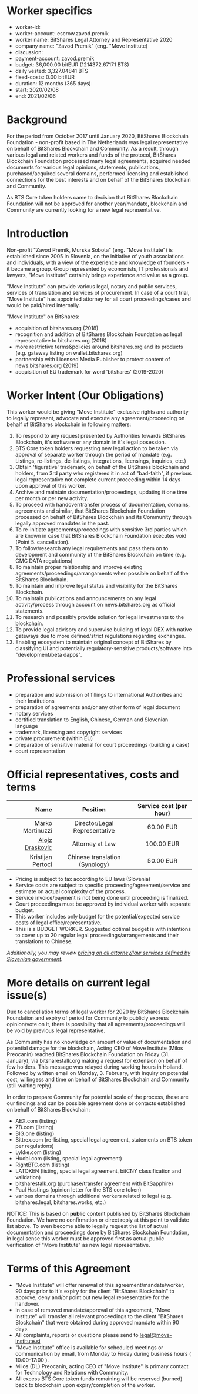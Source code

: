 # Worker specifics

- worker-id: 
- worker-account: escrow.zavod.premik
- worker name: BitShares Legal Attorney and Representative 2020
- company name: "Zavod Premik" (eng. "Move Institute)
- discussion:  
- payment-account: zavod.premik
- budget: 36,000.00 bitEUR (1214372.67171 BTS)
- daily vested: 3,327.04841 BTS
- fixed-costs: 0.00 bitEUR
- duration: 12 months (365 days)
- start: 2020/02/08
- end: 2021/02/06

# Background

For the period from October 2017 until January 2020, BitShares Blockchain Foundation - non-profit based in The Netherlands was 
legal representative on behalf of BitShares Blockchain and Community. As a result, through various
legal and related workers and funds of the protocol, BitShares Blockchain Foundation processed many legal agreements, 
acquired needed documents for various legal opinions, statements, publications, purchased/acquired several domains, 
performed licensing and established connections for the best interests and on behalf of the BitShares blockchain and Community. 

As BTS Core token holders came to decision that BitShares Blockchain Foundation will not be approved for another year/mandate,
blockchain and Community are currently looking for a new legal representative.
 
# Introduction

Non-profit "Zavod Premik, Murska Sobota" (eng. "Move Institute") is established since 2005 in Slovenia, on the
initiative of youth associations and individuals, with a view of the experience and knowledge of founders - it became a group. 
Group represented by economists, IT professionals and lawyers, "Move Institute" certainly brings experience 
and value as a group. 

"Move Institute" can provide various legal, notary and public services, services of translation and services of procurement.
In case of a court trial, "Move Institute" has appointed attorney for all court proceedings/cases and would be paid/hired
internally.

"Move Institute" on BitShares:
- acquisition of bitshares.org (2018)
- recognition and addition of BitShares Blockchain Foundation as legal representative to bitshares.org (2018)
- more restrictive terms&policies around bitshares.org and its products (e.g. gateway listing on wallet.bitshares.org)
- partnership with Licensed Media Publisher to protect content of news.bitshares.org (2019)
- acquisition of EU trademark for word 'bitshares' (2019-2020)

# Worker Intent (Our Obligations)

This worker would be giving "Move Institute" exclusive rights and authority to legally represent, advocate and execute any 
agreement/proceeding on behalf of BitShares blockchain in following matters:

1) To respond to any request presented by Authorities towards BitShares Blockchain, it's software or any domain in it's legal posession.
2) BTS Core token holders requesting new legal action to be taken via approval of separate worker through the period of mandate (e.g. Listings, re-listings, de-listings,
integrations, licensings, inquiries, etc.)
3) Obtain 'figurative' trademark, on behalf of the BitShares blockchain and holders, from 3rd party who registered it in act of 
"bad-faith", if previous legal representative not complete current proceeding within 14 days upon approval of this worker.
4) Archive and maintain documentation/proceedings, updating it one time per month or per new activity.
5) To proceed with handover/transfer process of documentation, domains, agreements and similar, that BitShares Blockchain Foundation 
processed on behalf of BitShares Blockchain and its Community through legally approved mandates in the past.
6) To re-initiate agreements/proceedings with sensitive 3rd parties which are known in case that BitShares Blockchain Foundation
executes void (Point 5. cancellation).
7) To follow/research any legal requirements and pass them on to development and community of the BitShares Blockchain on time
(e.g. CMC DATA regulations)
8) To maintain proper relationship and improve existing agreements/proceedings/arrangaments when possible
on behalf of the BitShares Blockchain.
9) To maintain and improve legal status and visibility for the BitShares Blockchain.
10) To maintain publications and announcements on any legal activity/process through account on news.bitshares.org as official statements.
11) To research and possibly provide solution for legal investments to the blockchain.
12) To provide legal advisory and supervise building of legal DEX with native gateways due to more defined/strict regulations regarding exchanges. 
13) Enabling ecosystem to maintain original concept of BitShares by classifying UI and potentially regulatory-sensitive products/software into "development/beta dapps".


# Professional services

-  preparation and submission of fillings to international Authorities and their Institutions
-  preparation of agreements and/or any other form of legal document
-  notary services
-  certified translation to English, Chinese, German and Slovenian language
-  trademark, licensing and copyright services
-  private procurement (within EU)
-  preparation of sensitive material for court proceedings (building a case)
-  court representation

# Official representatives, costs and terms

| Name                     |  Position             | Service cost (per hour)|
| ------------------------:|:--------------------: |:----------------------:|
| Marko Martinuzzi         | Director/Legal Representative | 60.00 EUR |
| [Alojz Draskovic](https://www.bizi.si/ODVETNIK-ALOJZ-DRASKOVIC/)          | Attorney at Law               | 100.00 EUR |
| Kristijan Pertoci        | Chinese translation (Synology)| 50.00 EUR |

- Pricing is subject to tax according to EU laws (Slovenia)
- Service costs are subject to specific proceeding/agreement/service and estimate on actual complexity of the process.
- Service invoice/payment is not being done until proceeding is finalized.
- Court proceedings must be approved by individual worker with separate budget. 
- This worker includes only budget for the potential/expected service costs of legal office/representative.
- This is a BUDGET WORKER. Suggested optimal budget is with intentions to cover up to 20 regular 
legal proceedings/arrangements and their translations to Chinese.

*Additionally, you may review [pricing on all attorney/law services defined by Slovenian government](http://www.pisrs.si/Pis.web/pregledPredpisa?id=TARI184).*

# More details on current legal issue(s)

Due to cancellation terms of legal worker for 2020 by BitShares Blockchain Foundation and expiry of period for Community to publicly express opinion/vote on it, there is possibility that all agreements/proceedings will be void by previous legal representative. 

As Community has no knowledge on amount or value of documentation and potential damage for the blockchain, Acting CEO of Move Institute (Milos Preocanin) reached BitShares Blockchain Foundation on Friday (31. January), via bitsharestalk.org making a request for extension on behalf of few holders. 
This message was relayed during working hours in Holland. Followed by written email on Monday, 3. February, with inquiry on potential cost, willingess and time on behalf of BitShares Blockchain and Community (still waiting reply).

In order to prepare Community for potential scale of the process, these are our findings and can be possible agreement done
or contacts established on behalf of BitShares Blockchain:

- AEX.com (listing)
- ZB.com (listing)
- BIG.one (listing)
- Bittrex.com (re-listing, special legal agreement, statements on BTS token per regulations)
- Lykke.com (listing)
- Huobi.com (listing, special legal agreement)
- RightBTC.com (listing)
- LATOKEN (listing, special legal agreement, bitCNY classification and validation)
- bitsharestalk.org (purchase/transfer agreement with BitSapphire)
- Paul Hastings (opinion letter for the BTS core token)
- various domains through additional workers related to legal (e.g. bitshares.legal, bitshares.works, etc.)

NOTICE: This is based on **public** content published by BitShares Blockchain Foundation. We have no confirmation 
or direct reply at this point to validate list above. To even become able to legally request the list of actual
documentation and proceedings done by BitShares Blockchain Foundation, in legal sense this worker must be approved 
first as actual public verification of "Move Institute" as new legal representative. 

# Terms of this Agreement

- "Move Institute" will offer renewal of this agreement/mandate/worker, 90 days prior to it's expiry for the client "BitShares Blockchain" to approve, deny and/or point out new legal representative for the handover.
- In case of removed mandate/approval of this agreement, "Move Institute" will transfer all relevant proceedings to the client
"BitShares Blockchain" that were obtained during approved mandate within 90 days.
- All complaints, reports or questions please send to legal@move-institute.si
- "Move Institute" office is available for scheduled meetings or communication by email, from Monday to Friday during business hours ( 10:00-17:00 ).
- Milos (DL) Preocanin, acting CEO of "Move Institute" is primary contact for Technology and Relations with Community.
- All excess BTS Core token funds remaining will be reserved (burned) back to blockchain upon expiry/completion of the worker. 
